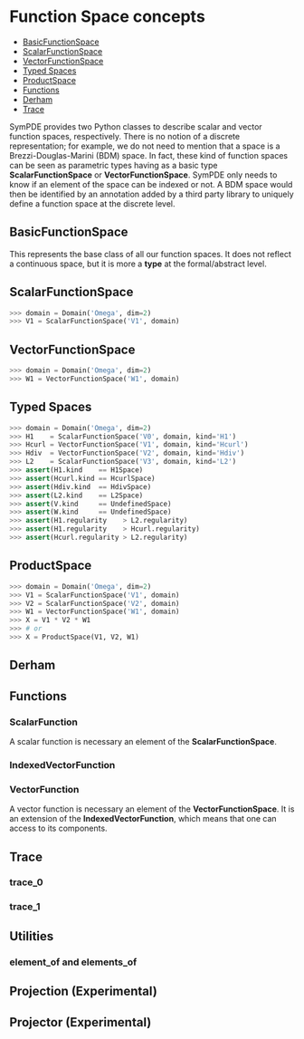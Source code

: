 # Function Space concepts

- [BasicFunctionSpace](#BasicFunctionSpace)
- [ScalarFunctionSpace](#ScalarFunctionSpace)
- [VectorFunctionSpace](#VectorFunctionSpace)
- [Typed Spaces](#typed-spaces)
- [ProductSpace](#ProductSpace)
- [Functions](#Functions)
- [Derham](#Derham)
- [Trace](#Trace)

SymPDE provides two Python classes to describe scalar and vector function spaces, respectively. There is no notion of a discrete representation; for example, we do not need to mention that a space is a Brezzi-Douglas-Marini (BDM) space. In fact, these kind of function spaces can be seen as parametric types having as a basic type **ScalarFunctionSpace** or **VectorFunctionSpace**. SymPDE only needs to know if an element of the space can be indexed or not. A BDM space would then be identified by an annotation added by a third party library to uniquely define a function space at the discrete level.

<a id="BasicFunctionSpace"></a>
## BasicFunctionSpace 

This represents the base class of all our function spaces. It does not reflect a continuous space, but it is more a **type** at the formal/abstract level.

<a id="ScalarFunctionSpace"></a>
## ScalarFunctionSpace 

```python
>>> domain = Domain('Omega', dim=2)
>>> V1 = ScalarFunctionSpace('V1', domain)
```

<a id="VectorFunctionSpace"></a>
## VectorFunctionSpace 

```python
>>> domain = Domain('Omega', dim=2)
>>> W1 = VectorFunctionSpace('W1', domain)
```

<a id="typed-spaces"></a>
## Typed Spaces
```python
>>> domain = Domain('Omega', dim=2)
>>> H1    = ScalarFunctionSpace('V0', domain, kind='H1')
>>> Hcurl = VectorFunctionSpace('V1', domain, kind='Hcurl')
>>> Hdiv  = VectorFunctionSpace('V2', domain, kind='Hdiv')
>>> L2    = ScalarFunctionSpace('V3', domain, kind='L2')
>>> assert(H1.kind    == H1Space)                
>>> assert(Hcurl.kind == HcurlSpace)
>>> assert(Hdiv.kind  == HdivSpace)
>>> assert(L2.kind    == L2Space)
>>> assert(V.kind     == UndefinedSpace)
>>> assert(W.kind     == UndefinedSpace)
>>> assert(H1.regularity    > L2.regularity)
>>> assert(H1.regularity    > Hcurl.regularity)
>>> assert(Hcurl.regularity > L2.regularity)
```

<a id="ProductSpace"></a>
## ProductSpace 

```python
>>> domain = Domain('Omega', dim=2)
>>> V1 = ScalarFunctionSpace('V1', domain)
>>> V2 = ScalarFunctionSpace('V2', domain)
>>> W1 = VectorFunctionSpace('W1', domain)
>>> X = V1 * V2 * W1
>>> # or 
>>> X = ProductSpace(V1, V2, W1)
```

<a id="Derham"></a>
## Derham 

<a id="Functions"></a>
## Functions

### ScalarFunction
A scalar function is necessary an element of the **ScalarFunctionSpace**.

### IndexedVectorFunction
### VectorFunction
A vector function is necessary an element of the **VectorFunctionSpace**. It is an extension of the **IndexedVectorFunction**, which means that one can access to its components.

<a id="Trace"></a>
## Trace 

### trace_0
### trace_1

## Utilities
### element_of and elements_of

## Projection (Experimental)

## Projector (Experimental) 

 
